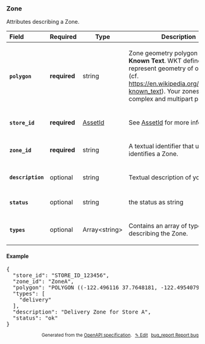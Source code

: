 <!--- This is a generated file, do not edit! -->
<!--- [START woosmap_http_schema_zone] -->
<h3 class="schema-object" id="Zone">Zone</h3>

Attributes describing a Zone.

| Field                                                                                               | Required     | Type                          | Description                                                                                                                                                                                                                                                                                                                                |
| :-------------------------------------------------------------------------------------------------- | ------------ | ----------------------------- | ------------------------------------------------------------------------------------------------------------------------------------------------------------------------------------------------------------------------------------------------------------------------------------------------------------------------------------------ |
| <h4 id="Zone-polygon" class="add-link schema-object-property-key"><code>polygon</code></h4>         | **required** | string                        | <div class="nonref-property-description"><p>Zone geometry polygon as <strong>Well Known Text</strong>. WKT defines how to represent geometry of one object (cf. <a href="https://en.wikipedia.org/wiki/Well-known_text)">https://en.wikipedia.org/wiki/Well-known_text)</a>. Your zones could be complex and multipart polygons.</p></div> |
| <h4 id="Zone-store_id" class="add-link schema-object-property-key"><code>store_id</code></h4>       | **required** | [AssetId](#AssetId "AssetId") | See [AssetId](#AssetId "AssetId") for more information.                                                                                                                                                                                                                                                                                    |
| <h4 id="Zone-zone_id" class="add-link schema-object-property-key"><code>zone_id</code></h4>         | **required** | string                        | <div class="nonref-property-description"><p>A textual identifier that uniquely identifies a Zone.</p></div>                                                                                                                                                                                                                                |
| <h4 id="Zone-description" class="add-link schema-object-property-key"><code>description</code></h4> | optional     | string                        | <div class="nonref-property-description"><p>Textual description of your Zone</p></div>                                                                                                                                                                                                                                                     |
| <h4 id="Zone-status" class="add-link schema-object-property-key"><code>status</code></h4>           | optional     | string                        | <div class="nonref-property-description"><p>the status as string</p></div>                                                                                                                                                                                                                                                                 |
| <h4 id="Zone-types" class="add-link schema-object-property-key"><code>types</code></h4>             | optional     | Array&lt;string&gt;           | <div class="nonref-property-description"><p>Contains an array of types describing the Zone.</p></div>                                                                                                                                                                                                                                      |

<h4 class="schema-object-example" id="Zone-example">Example</h4>

<pre class="notranslate lang-json prettyprint">{
  "store_id": "STORE_ID_123456",
  "zone_id": "ZoneA",
  "polygon": "POLYGON ((-122.496116 37.7648181, -122.4954079 37.751518, -122.4635648 37.7530788, -122.4618481 37.7514501, -122.4601315 37.7521288, -122.4565266 37.7513144, -122.4540375 37.7566755, -122.4528359 37.7583041, -122.4515485 37.7595934, -122.4546384 37.774656, -122.4718903 37.7731635, -122.472577 37.772485, -122.4755811 37.7725529, -122.4791001 37.7723493, -122.4793576 37.7713995, -122.4784993 37.769839, -122.4783276 37.7680071, -122.4774693 37.766718, -122.4772118 37.7652931, -122.496116 37.7648181))",
  "types": [
    "delivery"
  ],
  "description": "Delivery Zone for Store A",
  "status": "ok"
}</pre>

<p style="text-align: right; font-size: smaller;">Generated from the <a data-label="openapi-github" href="https://github.com/woosmap/openapi-specification" title="Woosmap OpenAPI Specification" class="external">OpenAPI specification</a>.
<a data-label="openapi-github-woosmap-http-schema-zone" data-action="edit" style="margin-left: 5px;" href="https://github.com/woosmap/openapi-specification/blob/main/specification/schemas/Zone.yml" title="Edit on GitHub">✎ Edit</a>
<a data-label="openapi-github-woosmap-http-schema-zone" data-action="bug" style="margin-left: 5px;" href="https://github.com/woosmap/openapi-specification/issues/new?assignees=&labels=type%3A+bug%2C+triage+me&template=bug_report.md&title=[schemas] Bug - Zone" title="File bug for schemas on GitHub"><span class="material-icons">bug_report</span> Report bug</a>
</p>

<!--- [END woosmap_http_schema_zone] -->
